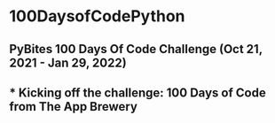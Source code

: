# 100DaysofCodePython
## PyBites 100 Days Of Code Challenge (Oct 21, 2021 - Jan 29, 2022)
## * Kicking off the challenge: 100 Days of Code from The App Brewery
